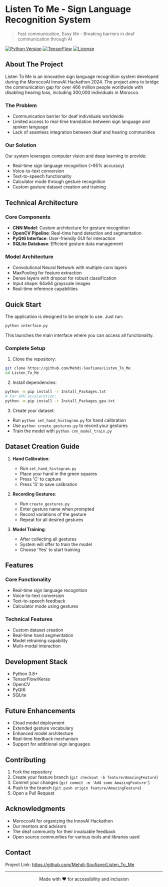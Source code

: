 # Listen To Me - Sign Language Recognition System

> Fast communication, Easy life - Breaking barriers in deaf communication through AI

[![Python Version](https://img.shields.io/badge/Python-3.8+-blue.svg)](https://python.org)
[![TensorFlow](https://img.shields.io/badge/TensorFlow-2.0+-orange.svg)](https://tensorflow.org)
[![License](https://img.shields.io/badge/License-MIT-green.svg)](LICENSE)

## About The Project

Listen To Me is an innovative sign language recognition system developed during the MoroccoAI InnovAI Hackathon 2024. The project aims to bridge the communication gap for over 466 million people worldwide with disabling hearing loss, including 300,000 individuals in Morocco.

### The Problem
- Communication barrier for deaf individuals worldwide
- Limited access to real-time translation between sign language and spoken language
- Lack of seamless integration between deaf and hearing communities

### Our Solution
Our system leverages computer vision and deep learning to provide:
- Real-time sign language recognition (>95% accuracy)
- Voice-to-text conversion
- Text-to-speech functionality
- Calculator mode through gesture recognition
- Custom gesture dataset creation and training

## Technical Architecture

### Core Components
- **CNN Model**: Custom architecture for gesture recognition
- **OpenCV Pipeline**: Real-time hand detection and segmentation
- **PyQt6 Interface**: User-friendly GUI for interaction
- **SQLite Database**: Efficient gesture data management

### Model Architecture
- Convolutional Neural Network with multiple conv layers
- MaxPooling for feature extraction
- Dense layers with dropout for robust classification
- Input shape: 64x64 grayscale images
- Real-time inference capabilities

## Quick Start

The application is designed to be simple to use. Just run:
```bash
python interface.py
```
This launches the main interface where you can access all functionality.

### Complete Setup

1. Clone the repository:
```bash
git clone https://github.com/Mehdi-Soufiane/Listen_To_Me
cd Listen_To_Me
```

2. Install dependencies:
```bash
python -m pip install -r Install_Packages.txt
# For GPU acceleration:
python -m pip install -r Install_Packages_gpu.txt
```

3. Create your dataset:
- Run `python set_hand_histogram.py` for hand calibration
- Use `python create_gestures.py` to record your gestures
- Train the model with `python cnn_model_train.py`

## Dataset Creation Guide

1. **Hand Calibration**:
   - Run `set_hand_histogram.py`
   - Place your hand in the green squares
   - Press 'C' to capture
   - Press 'S' to save calibration

2. **Recording Gestures**:
   - Run `create_gestures.py`
   - Enter gesture name when prompted
   - Record variations of the gesture
   - Repeat for all desired gestures

3. **Model Training**:
   - After collecting all gestures
   - System will offer to train the model
   - Choose 'Yes' to start training

## Features

### Core Functionality
- Real-time sign language recognition
- Voice-to-text conversion
- Text-to-speech feedback
- Calculator mode using gestures

### Technical Features
- Custom dataset creation
- Real-time hand segmentation
- Model retraining capability
- Multi-modal interaction

## Development Stack

- Python 3.8+
- TensorFlow/Keras
- OpenCV
- PyQt6
- SQLite

## Future Enhancements

- Cloud model deployment
- Extended gesture vocabulary
- Enhanced model architecture
- Real-time feedback mechanism
- Support for additional sign languages

## Contributing

1. Fork the repository
2. Create your feature branch (`git checkout -b feature/AmazingFeature`)
3. Commit your changes (`git commit -m 'Add some AmazingFeature'`)
4. Push to the branch (`git push origin feature/AmazingFeature`)
5. Open a Pull Request

## Acknowledgments

- MoroccoAI for organizing the InnovAI Hackathon
- Our mentors and advisors
- The deaf community for their invaluable feedback
- Open source communities for various tools and libraries used

## Contact

Project Link: https://github.com/Mehdi-Soufiane/Listen_To_Me

---

<p align="center">Made with ❤️ for accessibility and inclusion</p>
